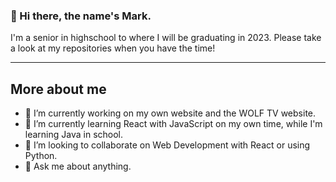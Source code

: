 ### 👋 Hi there, the name's Mark.
I'm a senior in highschool to where I will be graduating in 2023. Please take a look at my repositories when you have the time!

---
## More about me
- 🔭 I’m currently working on my own website and the WOLF TV website.
- 🌱 I’m currently learning React with JavaScript on my own time, while I'm learning Java in school.
- 👯 I’m looking to collaborate on Web Development with React or using Python.
- 💬 Ask me about anything.
